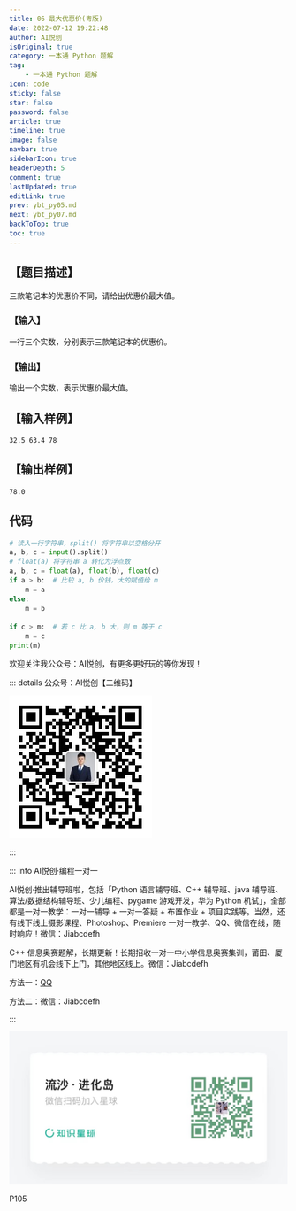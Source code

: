 ```yaml
---
title: 06-最大优惠价(粤版)
date: 2022-07-12 19:22:48
author: AI悦创
isOriginal: true
category: 一本通 Python 题解
tag:
    - 一本通 Python 题解
icon: code
sticky: false
star: false
password: false
article: true
timeline: true
image: false
navbar: true
sidebarIcon: true
headerDepth: 5
comment: true
lastUpdated: true
editLink: true
prev: ybt_py05.md
next: ybt_py07.md
backToTop: true
toc: true
---
```


## 【题目描述】

三款笔记本的优惠价不同，请给出优惠价最大值。

### 【输入】

一行三个实数，分别表示三款笔记本的优惠价。

### 【输出】

输出一个实数，表示优惠价最大值。

## 【输入样例】

```
32.5 63.4 78
```

## 【输出样例】

```
78.0
```

## 代码

```python
# 读入一行字符串，split() 将字符串以空格分开
a, b, c = input().split()
# float(a) 将字符串 a 转化为浮点数
a, b, c = float(a), float(b), float(c)
if a > b:  # 比较 a, b 价钱，大的赋值给 m
	m = a
else:
	m = b

if c > m:  # 若 c 比 a, b 大，则 m 等于 c
	m = c
print(m)
```

欢迎关注我公众号：AI悦创，有更多更好玩的等你发现！

::: details 公众号：AI悦创【二维码】

![](/gzh.jpg)

:::

::: info AI悦创·编程一对一

AI悦创·推出辅导班啦，包括「Python 语言辅导班、C++ 辅导班、java 辅导班、算法/数据结构辅导班、少儿编程、pygame 游戏开发，华为 Python 机试」，全部都是一对一教学：一对一辅导 + 一对一答疑 + 布置作业 + 项目实践等。当然，还有线下线上摄影课程、Photoshop、Premiere 一对一教学、QQ、微信在线，随时响应！微信：Jiabcdefh

C++ 信息奥赛题解，长期更新！长期招收一对一中小学信息奥赛集训，莆田、厦门地区有机会线下上门，其他地区线上。微信：Jiabcdefh

方法一：[QQ](http://wpa.qq.com/msgrd?v=3&uin=1432803776&site=qq&menu=yes)

方法二：微信：Jiabcdefh

:::

![](/zsxq.jpg)

P105



